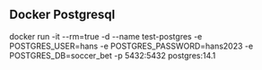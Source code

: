 ## Docker Postgresql
docker run -it --rm=true -d --name test-postgres -e POSTGRES_USER=hans -e POSTGRES_PASSWORD=hans2023 -e POSTGRES_DB=soccer_bet -p 5432:5432 postgres:14.1